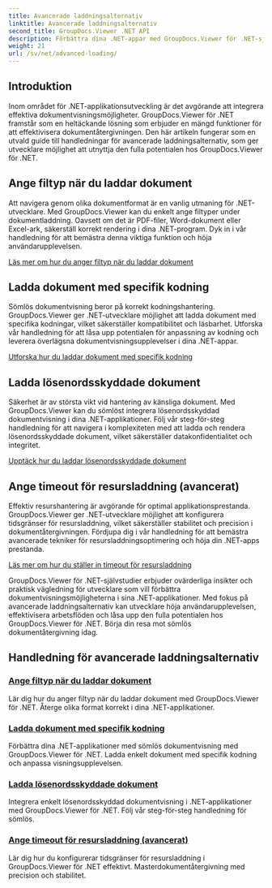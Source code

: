 ```yaml
---
title: Avancerade laddningsalternativ
linktitle: Avancerade laddningsalternativ
second_title: GroupDocs.Viewer .NET API
description: Förbättra dina .NET-appar med GroupDocs.Viewer för .NET-självstudier. Lär dig att ange filtyper, hantera kodningar, ladda lösenordsskyddade dokument och mer.
weight: 21
url: /sv/net/advanced-loading/
---
```

## Introduktion

Inom området för .NET-applikationsutveckling är det avgörande att integrera effektiva dokumentvisningsmöjligheter. GroupDocs.Viewer för .NET framstår som en heltäckande lösning som erbjuder en mängd funktioner för att effektivisera dokumentåtergivningen. Den här artikeln fungerar som en utvald guide till handledningar för avancerade laddningsalternativ, som ger utvecklare möjlighet att utnyttja den fulla potentialen hos GroupDocs.Viewer för .NET.

## Ange filtyp när du laddar dokument
Att navigera genom olika dokumentformat är en vanlig utmaning för .NET-utvecklare. Med GroupDocs.Viewer kan du enkelt ange filtyper under dokumentladdning. Oavsett om det är PDF-filer, Word-dokument eller Excel-ark, säkerställ korrekt rendering i dina .NET-program. Dyk in i vår handledning för att bemästra denna viktiga funktion och höja användarupplevelsen.

[Läs mer om hur du anger filtyp när du laddar dokument](./specify-file-type/)

## Ladda dokument med specifik kodning
Sömlös dokumentvisning beror på korrekt kodningshantering. GroupDocs.Viewer ger .NET-utvecklare möjlighet att ladda dokument med specifika kodningar, vilket säkerställer kompatibilitet och läsbarhet. Utforska vår handledning för att låsa upp potentialen för anpassning av kodning och leverera överlägsna dokumentvisningsupplevelser i dina .NET-appar.

[Utforska hur du laddar dokument med specifik kodning](./load-documents-encoding/)

## Ladda lösenordsskyddade dokument
Säkerhet är av största vikt vid hantering av känsliga dokument. Med GroupDocs.Viewer kan du sömlöst integrera lösenordsskyddad dokumentvisning i dina .NET-applikationer. Följ vår steg-för-steg handledning för att navigera i komplexiteten med att ladda och rendera lösenordsskyddade dokument, vilket säkerställer datakonfidentialitet och integritet.

[Upptäck hur du laddar lösenordsskyddade dokument](./load-password-protected-document/)

## Ange timeout för resursladdning (avancerat)
Effektiv resurshantering är avgörande för optimal applikationsprestanda. GroupDocs.Viewer ger .NET-utvecklare möjlighet att konfigurera tidsgränser för resursladdning, vilket säkerställer stabilitet och precision i dokumentåtergivningen. Fördjupa dig i vår handledning för att bemästra avancerade tekniker för resursladdningsoptimering och höja din .NET-apps prestanda.

[Läs mer om hur du ställer in timeout för resursladdning](./set-resource-loading-timeout/)

GroupDocs.Viewer för .NET-självstudier erbjuder ovärderliga insikter och praktisk vägledning för utvecklare som vill förbättra dokumentvisningsmöjligheterna i sina .NET-applikationer. Med fokus på avancerade laddningsalternativ kan utvecklare höja användarupplevelsen, effektivisera arbetsflöden och låsa upp den fulla potentialen hos GroupDocs.Viewer för .NET. Börja din resa mot sömlös dokumentåtergivning idag.
## Handledning för avancerade laddningsalternativ
### [Ange filtyp när du laddar dokument](./specify-file-type/)
Lär dig hur du anger filtyp när du laddar dokument med GroupDocs.Viewer för .NET. Återge olika format korrekt i dina .NET-applikationer.
### [Ladda dokument med specifik kodning](./load-documents-encoding/)
Förbättra dina .NET-applikationer med sömlös dokumentvisning med GroupDocs.Viewer för .NET. Ladda enkelt dokument med specifik kodning och anpassa visningsupplevelsen.
### [Ladda lösenordsskyddade dokument](./load-password-protected-document/)
Integrera enkelt lösenordsskyddad dokumentvisning i .NET-applikationer med GroupDocs.Viewer för .NET. Följ vår steg-för-steg handledning för sömlös.
### [Ange timeout för resursladdning (avancerat)](./set-resource-loading-timeout/)
Lär dig hur du konfigurerar tidsgränser för resursladdning i GroupDocs.Viewer för .NET effektivt. Masterdokumentåtergivning med precision och stabilitet.